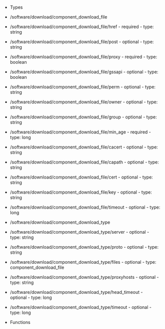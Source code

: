  - Types
  - /software/download/component_download_file
   - /software/download/component_download_file/href
    - required
    - type: string
   - /software/download/component_download_file/post
    - optional
    - type: string
   - /software/download/component_download_file/proxy
    - required
    - type: boolean
   - /software/download/component_download_file/gssapi
    - optional
    - type: boolean
   - /software/download/component_download_file/perm
    - optional
    - type: string
   - /software/download/component_download_file/owner
    - optional
    - type: string
   - /software/download/component_download_file/group
    - optional
    - type: string
   - /software/download/component_download_file/min_age
    - required
    - type: long
   - /software/download/component_download_file/cacert
    - optional
    - type: string
   - /software/download/component_download_file/capath
    - optional
    - type: string
   - /software/download/component_download_file/cert
    - optional
    - type: string
   - /software/download/component_download_file/key
    - optional
    - type: string
   - /software/download/component_download_file/timeout
    - optional
    - type: long
  - /software/download/component_download_type
   - /software/download/component_download_type/server
    - optional
    - type: string
   - /software/download/component_download_type/proto
    - optional
    - type: string
   - /software/download/component_download_type/files
    - optional
    - type: component_download_file
   - /software/download/component_download_type/proxyhosts
    - optional
    - type: string
   - /software/download/component_download_type/head_timeout
    - optional
    - type: long
   - /software/download/component_download_type/timeout
    - optional
    - type: long

 - Functions

